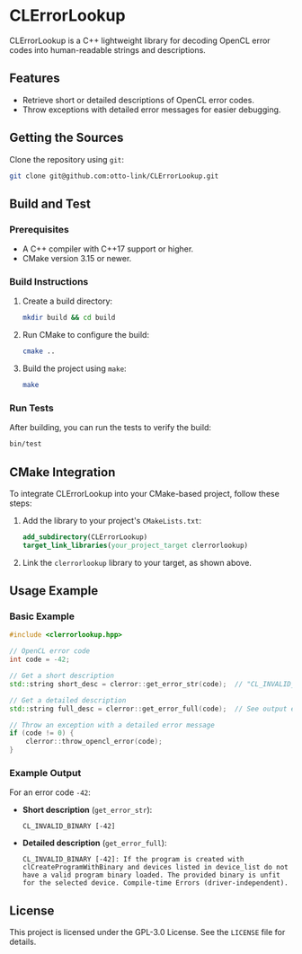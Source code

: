 # CLErrorLookup

CLErrorLookup is a C++ lightweight library for decoding OpenCL error codes into human-readable strings and descriptions.

## Features

- Retrieve short or detailed descriptions of OpenCL error codes.
- Throw exceptions with detailed error messages for easier debugging.

## Getting the Sources

Clone the repository using `git`:

```bash
git clone git@github.com:otto-link/CLErrorLookup.git
```

## Build and Test

### Prerequisites
- A C++ compiler with C++17 support or higher.
- CMake version 3.15 or newer.

### Build Instructions
1. Create a build directory:
   ```bash
   mkdir build && cd build
   ```
2. Run CMake to configure the build:
   ```bash
   cmake ..
   ```
3. Build the project using `make`:
   ```bash
   make
   ```

### Run Tests
After building, you can run the tests to verify the build:
```bash
bin/test
```

## CMake Integration

To integrate CLErrorLookup into your CMake-based project, follow these steps:

1. Add the library to your project's `CMakeLists.txt`:
   ```cmake
   add_subdirectory(CLErrorLookup)
   target_link_libraries(your_project_target clerrorlookup)
   ```
2. Link the `clerrorlookup` library to your target, as shown above.

## Usage Example

### Basic Example
```cpp
#include <clerrorlookup.hpp>

// OpenCL error code
int code = -42;

// Get a short description
std::string short_desc = clerror::get_error_str(code);  // "CL_INVALID_BINARY [-42]"

// Get a detailed description
std::string full_desc = clerror::get_error_full(code);  // See output example below

// Throw an exception with a detailed error message
if (code != 0) {
    clerror::throw_opencl_error(code);
}
```

### Example Output
For an error code `-42`:
- **Short description** (`get_error_str`):
  ```
  CL_INVALID_BINARY [-42]
  ```
- **Detailed description** (`get_error_full`):
  ```
  CL_INVALID_BINARY [-42]: If the program is created with clCreateProgramWithBinary and devices listed in device_list do not have a valid program binary loaded. The provided binary is unfit for the selected device. Compile-time Errors (driver-independent).
  ```

## License

This project is licensed under the GPL-3.0 License. See the `LICENSE` file for details.
